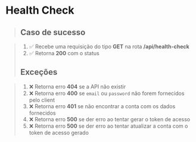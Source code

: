 # Health Check

> ## Caso de sucesso

> 1. ✅ Recebe uma requisição do tipo **GET** na rota **/api/health-check**
> 6. ✅ Retorna **200** com o status
> ## Exceções

> 1. ❌ Retorna erro **404** se a API não existir
> 2. ❌ Retorna erro **400** se `email` ou `password` não forem fornecidos pelo client
> 3. ❌ Retorna erro **401** se não encontrar a conta com os dados fornecidos
> 4. ❌ Retorna erro **500** se der erro ao tentar gerar o token de acesso
> 5. ❌ Retorna erro **500** se der erro ao tentar atualizar a conta com o token de acesso gerado
